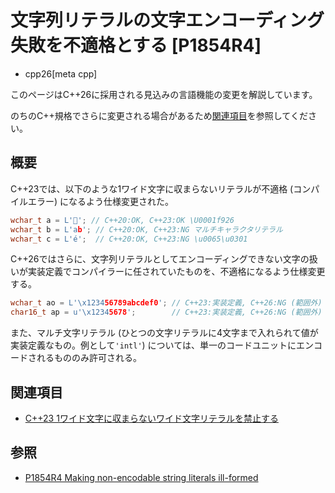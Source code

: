# 文字列リテラルの文字エンコーディング失敗を不適格とする [P1854R4]
* cpp26[meta cpp]

<!-- start lang caution -->

このページはC++26に採用される見込みの言語機能の変更を解説しています。

のちのC++規格でさらに変更される場合があるため[関連項目](#relative-page)を参照してください。

<!-- last lang caution -->

## 概要
C++23では、以下のような1ワイド文字に収まらないリテラルが不適格 (コンパイルエラー) になるよう仕様変更された。

```cpp
wchar_t a = L'🤦'; // C++20:OK, C++23:OK \U0001f926
wchar_t b = L'ab'; // C++20:OK, C++23:NG マルチキャラクタリテラル
wchar_t c = L'é';  // C++20:OK, C++23:NG \u0065\u0301
```

C++26ではさらに、文字列リテラルとしてエンコーディングできない文字の扱いが実装定義でコンパイラーに任されていたものを、不適格になるよう仕様変更する。

```cpp
wchar_t ao = L'\x123456789abcdef0'; // C++23:実装定義, C++26:NG (範囲外)
char16_t ap = u'\x12345678';        // C++23:実装定義, C++26:NG (範囲外)
```

また、マルチ文字リテラル (ひとつの文字リテラルに4文字まで入れられて値が実装定義なもの。例として`'intl'`) については、単一のコードユニットにエンコードされるもののみ許可される。


## 関連項目
- [C++23 1ワイド文字に収まらないワイド文字リテラルを禁止する](/lang/cpp23/remove_non_encodable_wide_character_literals_and_multicharacter_wide_character_literals.md)


## 参照
- [P1854R4 Making non-encodable string literals ill-formed](http://open-std.org/jtc1/sc22/wg21/docs/papers/2023/p1854r4.pdf)
